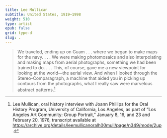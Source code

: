 ```yaml
---
title: Lee Mullican
subtitle: United States, 1919–1998
weight: 510
type: artist
epub: false
grid: type-d
slug: .
---
```

>We traveled, ending up on Guam . . . where we began to make maps for the navy. . . . We were making photomosaics and also interpolating and making maps from aerial photographs, something we had been trained to do. . . . This, of course, gave me a new viewpoint for looking at the world—the aerial view. And when I looked through the Stereo-Comparagraph, a machine that aided you in picking up contours from the photographs, what I really saw were marvelous abstract patterns.[^1]

[^1]: Lee Mullican, oral history interview with Joann Phillips for the Oral History Program, University of California, Los Angeles, as part of “Los Angeles Art Community: Group Portrait,” January 8, 16, and 23 and February 20, 1976, transcript available at https://archive.org/details/leemullicanoralh00mull/page/n349/mode/2up.
